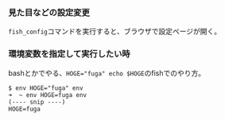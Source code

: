 ### 見た目などの設定変更

`fish_config`コマンドを実行すると、ブラウザで設定ページが開く。

### 環境変数を指定して実行したい時

bashとかでやる、`HOGE="fuga" echo $HOGE`のfishでのやり方。

```
$ env HOGE="fuga" env
➜  ~ env HOGE=fuga env
(---- snip ----)
HOGE=fuga
```
